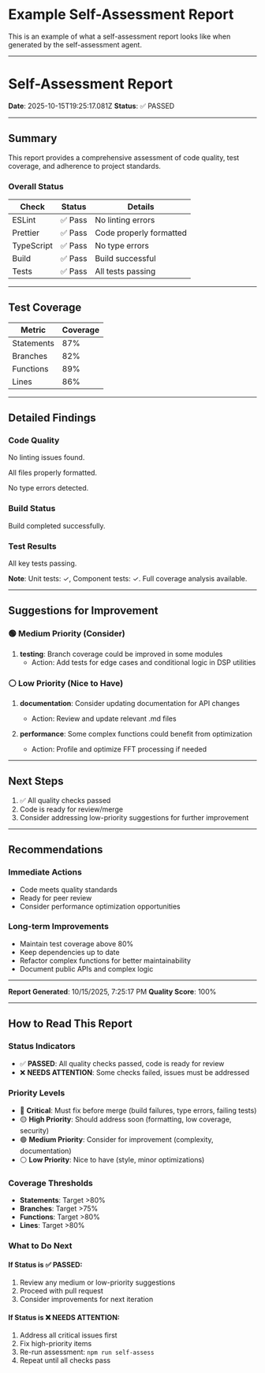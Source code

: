 # Example Self-Assessment Report

This is an example of what a self-assessment report looks like when generated by the self-assessment agent.

---

# Self-Assessment Report
**Date**: 2025-10-15T19:25:17.081Z
**Status**: ✅ PASSED

---

## Summary

This report provides a comprehensive assessment of code quality, test coverage,
and adherence to project standards.

### Overall Status

| Check | Status | Details |
|-------|--------|---------|
| ESLint | ✅ Pass | No linting errors |
| Prettier | ✅ Pass | Code properly formatted |
| TypeScript | ✅ Pass | No type errors |
| Build | ✅ Pass | Build successful |
| Tests | ✅ Pass | All tests passing |

---

## Test Coverage

| Metric | Coverage |
|--------|----------|
| Statements | 87% |
| Branches | 82% |
| Functions | 89% |
| Lines | 86% |

---

## Detailed Findings

### Code Quality

No linting issues found.

All files properly formatted.

No type errors detected.

### Build Status

Build completed successfully.

### Test Results

All key tests passing.

**Note**: Unit tests: ✓, Component tests: ✓. Full coverage analysis available.

---

## Suggestions for Improvement

### 🟢 Medium Priority (Consider)

1. **testing**: Branch coverage could be improved in some modules
   - Action: Add tests for edge cases and conditional logic in DSP utilities

### ⚪ Low Priority (Nice to Have)

1. **documentation**: Consider updating documentation for API changes
   - Action: Review and update relevant .md files

2. **performance**: Some complex functions could benefit from optimization
   - Action: Profile and optimize FFT processing if needed

---

## Next Steps

1. ✅ All quality checks passed
2. Code is ready for review/merge
3. Consider addressing low-priority suggestions for further improvement

---

## Recommendations

### Immediate Actions

- Code meets quality standards
- Ready for peer review
- Consider performance optimization opportunities

### Long-term Improvements

- Maintain test coverage above 80%
- Keep dependencies up to date
- Refactor complex functions for better maintainability
- Document public APIs and complex logic

---

**Report Generated**: 10/15/2025, 7:25:17 PM
**Quality Score**: 100%

---

## How to Read This Report

### Status Indicators
- ✅ **PASSED**: All quality checks passed, code is ready for review
- ❌ **NEEDS ATTENTION**: Some checks failed, issues must be addressed

### Priority Levels
- 🔴 **Critical**: Must fix before merge (build failures, type errors, failing tests)
- 🟡 **High Priority**: Should address soon (formatting, low coverage, security)
- 🟢 **Medium Priority**: Consider for improvement (complexity, documentation)
- ⚪ **Low Priority**: Nice to have (style, minor optimizations)

### Coverage Thresholds
- **Statements**: Target >80%
- **Branches**: Target >75%
- **Functions**: Target >80%
- **Lines**: Target >80%

### What to Do Next

#### If Status is ✅ PASSED:
1. Review any medium or low-priority suggestions
2. Proceed with pull request
3. Consider improvements for next iteration

#### If Status is ❌ NEEDS ATTENTION:
1. Address all critical issues first
2. Fix high-priority items
3. Re-run assessment: `npm run self-assess`
4. Repeat until all checks pass
